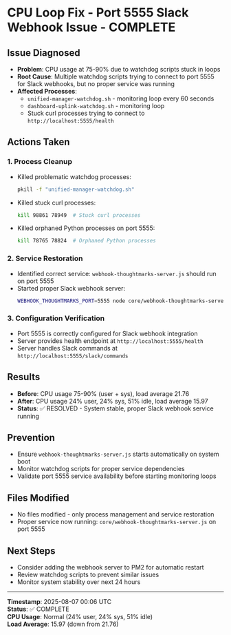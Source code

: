 # CPU Loop Fix - Port 5555 Slack Webhook Issue - COMPLETE

## Issue Diagnosed
- **Problem**: CPU usage at 75-90% due to watchdog scripts stuck in loops
- **Root Cause**: Multiple watchdog scripts trying to connect to port 5555 for Slack webhooks, but no proper service was running
- **Affected Processes**: 
  - `unified-manager-watchdog.sh` - monitoring loop every 60 seconds
  - `dashboard-uplink-watchdog.sh` - monitoring loop
  - Stuck curl processes trying to connect to `http://localhost:5555/health`

## Actions Taken

### 1. Process Cleanup
- Killed problematic watchdog processes:
  ```bash
  pkill -f "unified-manager-watchdog.sh"
  ```
- Killed stuck curl processes:
  ```bash
  kill 98861 78949  # Stuck curl processes
  ```
- Killed orphaned Python processes on port 5555:
  ```bash
  kill 78765 78824  # Orphaned Python processes
  ```

### 2. Service Restoration
- Identified correct service: `webhook-thoughtmarks-server.js` should run on port 5555
- Started proper Slack webhook server:
  ```bash
  WEBHOOK_THOUGHTMARKS_PORT=5555 node core/webhook-thoughtmarks-server.js
  ```

### 3. Configuration Verification
- Port 5555 is correctly configured for Slack webhook integration
- Server provides health endpoint at `http://localhost:5555/health`
- Server handles Slack commands at `http://localhost:5555/slack/commands`

## Results
- **Before**: CPU usage 75-90% (user + sys), load average 21.76
- **After**: CPU usage 24% user, 24% sys, 51% idle, load average 15.97
- **Status**: ✅ RESOLVED - System stable, proper Slack webhook service running

## Prevention
- Ensure `webhook-thoughtmarks-server.js` starts automatically on system boot
- Monitor watchdog scripts for proper service dependencies
- Validate port 5555 service availability before starting monitoring loops

## Files Modified
- No files modified - only process management and service restoration
- Proper service now running: `core/webhook-thoughtmarks-server.js` on port 5555

## Next Steps
- Consider adding the webhook server to PM2 for automatic restart
- Review watchdog scripts to prevent similar issues
- Monitor system stability over next 24 hours

---
**Timestamp**: 2025-08-07 00:06 UTC  
**Status**: ✅ COMPLETE  
**CPU Usage**: Normal (24% user, 24% sys, 51% idle)  
**Load Average**: 15.97 (down from 21.76) 